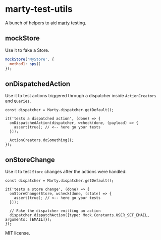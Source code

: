 # marty-test-utils

A bunch of helpers to aid [marty](https//martyjs.org) testing.


## mockStore

Use it to fake a Store.

```js
mockStore('MyStore', {
  method1: spy()
});

```

## onDispatchedAction

Use it to test actions triggered through a dispatcher inside `ActionCreators` and `Queries`.

```
const dispatcher = Marty.dispatcher.getDefault();

it('tests a dispatched action', (done) => {
  onDispatchedAction(dispatcher, wcheck(done, (payload) => {
    assert(true); // <-- here go your tests
  }));

  ActionCreators.doSomething();
});
```

## onStoreChange

Use it to test `Store` changes after the actions were handled.

```
const dispatcher = Marty.dispatcher.getDefault();

it('tests a store change', (done) => {
  onStoreChange(Store, wcheck(done, (state) => {
    assert(true); // <-- here go your tests
  }));

  // Fake the dispatcher emitting an action
  dispatcher.dispatchAction({type: Mock.Constants.USER_SET_EMAIL, arguments: [EMAIL]});
});
```

MIT license.
